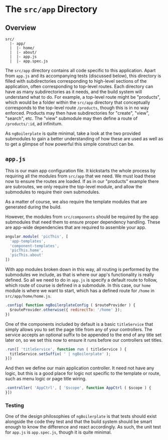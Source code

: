# The `src/app` Directory

## Overview

```
src/
  |- app/
  |  |- home/
  |  |- about/
  |  |- app.js
  |  |- app.spec.js
```

The `src/app` directory contains all code specific to this application. Apart
from `app.js` and its accompanying tests (discussed below), this directory is
filled with subdirectories corresponding to high-level sections of the
application, often corresponding to top-level routes. Each directory can have as
many subdirectories as it needs, and the build system will understand what to
do. For example, a top-level route might be "products", which would be a folder
within the `src/app` directory that conceptually corresponds to the top-level
route `/products`, though this is in no way enforced. Products may then have
subdirectories for "create", "view", "search", etc. The "view" submodule may
then define a route of `/products/:id`, ad infinitum.

As `ngBoilerplate` is quite minimal, take a look at the two provided submodules
to gain a better understanding of how these are used as well as to get a
glimpse of how powerful this simple construct can be.

## `app.js`

This is our main app configuration file. It kickstarts the whole process by
requiring all the modules from `src/app` that we need. We must load these now to
ensure the routes are loaded. If as in our "products" example there are
subroutes, we only require the top-level module, and allow the submodules to
require their own submodules.

As a matter of course, we also require the template modules that are generated
during the build.

However, the modules from `src/components` should be required by the app
submodules that need them to ensure proper dependency handling. These are
app-wide dependencies that are required to assemble your app.

```js
angular.module( 'picThis', [
  'app-templates',
  'component-templates',
  'picThis.home',
  'picThis.about'
])
```

With app modules broken down in this way, all routing is performed by the
submodules we include, as that is where our app's functionality is really
defined.  So all we need to do in `app.js` is specify a default route to follow,
which route of course is defined in a submodule. In this case, our `home` module
is where we want to start, which has a defined route for `/home` in
`src/app/home/home.js`.

```js
.config( function ngBoilerplateConfig ( $routeProvider ) {
  $routeProvider.otherwise({ redirectTo: '/home' });
})
```

One of the components included by default is a basic `titleService` that simply
allows you to set the page title from any of your controllers. The service accepts
an optional suffix to be appended to the end of any title set later on, so we set
this now to ensure it runs before our controllers set titles.

```js
.run([ 'titleService', function run ( titleService ) {
  titleService.setSuffix( ' | ngBoilerplate' );
}])
```

And then we define our main application controller. It need not have any logic, 
but this is a good place for logic not specific to the template or route, such as
menu logic or page title wiring.

```js
.controller( 'AppCtrl', [ '$scope', function AppCtrl ( $scope ) {
}])
```

### Testing

One of the design philosophies of `ngBoilerplate` is that tests should exist
alongside the code they test and that the build system should be smart enough to
know the difference and react accordingly. As such, the unit test for `app.js`
is `app.spec.js`, though it is quite minimal.
